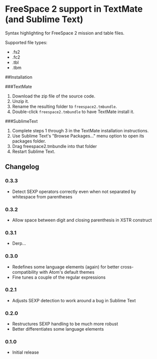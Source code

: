 # FreeSpace 2 support in TextMate (and Sublime Text)

Syntax highlighting for FreeSpace 2 mission and table files.

Supported file types:
- .fs2
- .fc2
- .tbl
- .tbm

##Installation

###TextMate

1. Download the zip file of the source code.
2. Unzip it.
3. Rename the resulting folder to `freespace2.tmbundle`.
4. Double-click `freespace2.tmbundle` to have TextMate install it.

###SublimeText

1. Complete steps 1 through 3 in the TextMate installation instructions.
2. Use Sublime Text's "Browse Packages..." menu option to open its packages folder. 
3. Drag freespace2.tmbundle into that folder
4. Restart Sublime Text.

## Changelog

### 0.3.3
* Detect SEXP operators correctly even when not separated by whitespace from parentheses

### 0.3.2
* Allow space between digit and closing parenthesis in XSTR construct

### 0.3.1
* Derp...

### 0.3.0
* Redefines some language elements (again) for better cross-compatibility with Atom's default themes
* Fine tunes a couple of the regular expressions

### 0.2.1
* Adjusts SEXP detection to work around a bug in Sublime Text

### 0.2.0
* Restructures SEXP handling to be much more robust
* Better differentiates some language elements

### 0.1.0
* Initial release